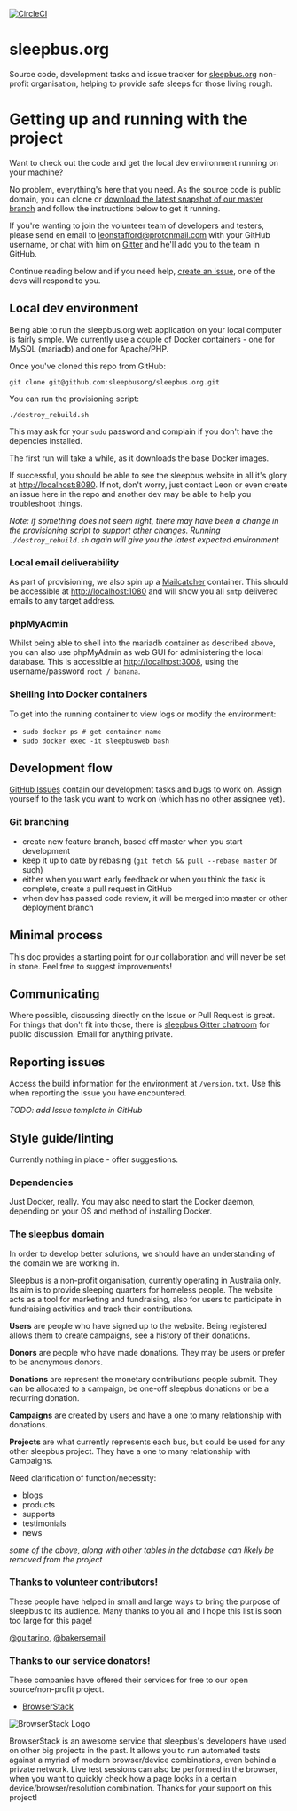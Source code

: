 [![CircleCI](https://circleci.com/gh/sleepbusorg/sleepbus.org/tree/master.svg?style=svg)](https://circleci.com/gh/sleepbusorg/sleepbus.org/tree/master)

# sleepbus.org

Source code, development tasks and issue tracker for [sleepbus.org](https://www.sleepbus.org) non-profit organisation, helping to provide safe sleeps for those living rough.

# Getting up and running with the project

Want to check out the code and get the local dev environment running on your machine?

No problem, everything's here that you need. As the source code is public domain, you can clone or [download the latest snapshot of our master branch](https://github.com/sleepbusorg/sleepbus.org/archive/master.zipl) and follow the instructions below to get it running. 

If you're wanting to join the volunteer team of developers and testers, please send en email to [leonstafford@protonmail.com](mailto:leonstafford@protonmail.com) with your GitHub username, or chat with him on [Gitter](https://gitter.im/leonstafford) and he'll add you to the team in GitHub.

Continue reading below and if you need help, [create an issue](https://github.com/sleepbusorg/sleepbus.org/issues), one of the devs will respond to you.

## Local dev environment

Being able to run the sleepbus.org web application on your local computer is fairly simple. We currently use a couple of Docker containers - one for MySQL (mariadb) and one for Apache/PHP.

Once you've cloned this repo from GitHub:

`git clone git@github.com:sleepbusorg/sleepbus.org.git`

You can run the provisioning script:

`./destroy_rebuild.sh`

This may ask for your `sudo` password and complain if you don't have the depencies installed.

The first run will take a while, as it downloads the base Docker images.

If successful, you should be able to see the sleepbus website in all it's glory at [http://localhost:8080](http://localhost:8080). If not, don't worry, just contact Leon or even create an issue here in the repo and another dev may be able to help you troubleshoot things.

*Note: if something does not seem right, there may have been a change in the provisioning script to support other changes. Running `./destroy_rebuild.sh` again will give you the latest expected environment*

### Local email deliverability

As part of provisioning, we also spin up a [Mailcatcher](https://github.com/sj26/mailcatcher) container. This should be accessible at [http://localhost:1080](http://localhost:1080) and will show you all `smtp` delivered emails to any target address.

### phpMyAdmin

Whilst being able to shell into the mariadb container as described above, you can also use phpMyAdmin as web GUI for administering the local database. This is accessible at [http://localhost:3008](http://localhost:3008), using the username/password `root / banana`.

### Shelling into Docker containers

To get into the running container to view logs or modify the environment:

 - `sudo docker ps # get container name`
 - `sudo docker exec -it sleepbusweb bash`

## Development flow

[GitHub Issues](https://github.com/leonstafford/sleepbusorg/sleepbus.org/issues) contain our development tasks and bugs to work on. Assign yourself to the task you want to work on (which has no other assignee yet).

### Git branching

 - create new feature branch, based off master when you start development
 - keep it up to date by rebasing (`git fetch && pull --rebase master` or such)
 - either when you want early feedback or when you think the task is complete, create a pull request in GitHub
 - when dev has passed code review, it will be merged into master or other deployment branch

## Minimal process

This doc provides a starting point for our collaboration and will never be set in stone. Feel free to suggest improvements!

## Communicating

Where possible, discussing directly on the Issue or Pull Request is great. For things that don't fit into those, there is [sleepbus Gitter chatroom](https://gitter.im/sleepbusorg/) for public discussion. Email for anything private.

## Reporting issues

Access the build information for the environment at `/version.txt`. Use this when reporting the issue you have encountered.

*TODO: add Issue template in GitHub*

## Style guide/linting

Currently nothing in place - offer suggestions.

### Dependencies

Just Docker, really. You may also need to start the Docker daemon, depending on your OS and method of installing Docker. 

### The sleepbus domain

In order to develop better solutions, we should have an understanding of the domain we are working in.

Sleepbus is a non-profit organisation, currently operating in Australia only. Its aim is to provide sleeping quarters for homeless people. The website acts as a tool for marketing and fundraising, also for users to participate in fundraising activities and track their contributions.

**Users** are people who have signed up to the website. Being registered allows them to create campaigns, see a history of their donations.

**Donors** are people who have made donations. They may be users or prefer to be anonymous donors.

**Donations** are represent the monetary contributions people submit. They can be allocated to a campaign, be one-off sleepbus donations or be a recurring donation.

**Campaigns** are created by users and have a one to many relationship with donations.

**Projects** are what currently represents each bus, but could be used for any other sleepbus project. They have a one to many relationship with Campaigns. 

Need clarification of function/necessity:

 - blogs
 - products
 - supports
 - testimonials
 - news

*some of the above, along with other tables in the database can likely be removed from the project*

### Thanks to volunteer contributors!

These people have helped in small and large ways to bring the purpose of sleepbus to its audience. Many thanks to you all and I hope this list is soon too large for this page!

[@guitarino](https://github.com/guitarino), [@bakersemail](https://github.com/bakersemail)

### Thanks to our service donators!

These companies have offered their services for free to our open source/non-profit project.

 - [BrowserStack](https://www.browserstack.com)

![BrowserStack Logo](https://raw.githubusercontent.com/sleepbusorg/sleepbus.org/master/src/images/browserstack_logo.png)

BrowserStack is an awesome service that sleepbus's developers have used on other big projects in the past. It allows you to run automated tests against a myriad of modern browser/device combinations, even behind a private network. Live test sessions can also be performed in the browser, when you want to quickly check how a page looks in a certain device/browser/resolution combination. Thanks for your support on this project!


